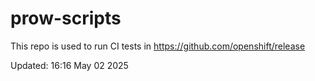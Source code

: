 # prow-scripts

This repo is used to run CI tests in https://github.com/openshift/release

Updated: 16:16 May 02 2025
